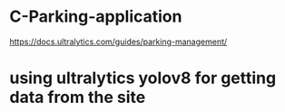 # C-Parking-application


https://docs.ultralytics.com/guides/parking-management/
# using ultralytics yolov8 for getting data from the  site
